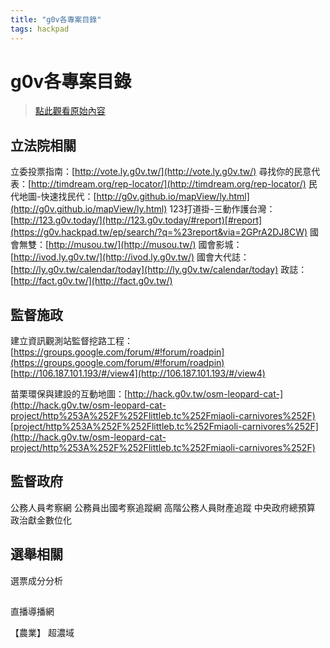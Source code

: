```yaml
---
title: "g0v各專案目錄"
tags: hackpad
---
```


# g0v各專案目錄

> [點此觀看原始內容](https://g0v.hackpad.tw/2GPrA2DJ8CW)



## 立法院相關

立委投票指南：[http://vote.ly.g0v.tw/](http://vote.ly.g0v.tw/)
尋找你的民意代表：[http://timdream.org/rep-locator/](http://timdream.org/rep-locator/)
民代地圖-快速找民代：[http://g0v.github.io/mapView/ly.html](http://g0v.github.io/mapView/ly.html)
123打道掛-三動作護台灣：[http://123.g0v.today/](http://123.g0v.today/#report)[#report](https://g0v.hackpad.tw/ep/search/?q=%23report&via=2GPrA2DJ8CW)
國會無雙：[http://musou.tw/](http://musou.tw/)
國會影城：[http://ivod.ly.g0v.tw/](http://ivod.ly.g0v.tw/)
國會大代誌：[http://ly.g0v.tw/calendar/today](http://ly.g0v.tw/calendar/today)
政誌：[http://fact.g0v.tw/](http://fact.g0v.tw/)

## 監督施政

建立資訊觀測站監督挖路工程：
[https://groups.google.com/forum/#!forum/roadpin](https://groups.google.com/forum/#!forum/roadpin)
[http://106.187.101.193/#/view4](http://106.187.101.193/#/view4)

苗栗環保與建設的互動地圖：[http://hack.g0v.tw/osm-leopard-cat-](http://hack.g0v.tw/osm-leopard-cat-project/http%253A%252F%252Flittleb.tc%252Fmiaoli-carnivores%252F)[project/http%253A%252F%252Flittleb.tc%252Fmiaoli-carnivores%252F](http://hack.g0v.tw/osm-leopard-cat-project/http%253A%252F%252Flittleb.tc%252Fmiaoli-carnivores%252F)

## 監督政府

公務人員考察網
公務員出國考察追蹤網
高階公務人員財產追蹤
中央政府總預算
政治獻金數位化


## 選舉相關

選票成分分析


##



直播導播網

【農業】
超濃域

